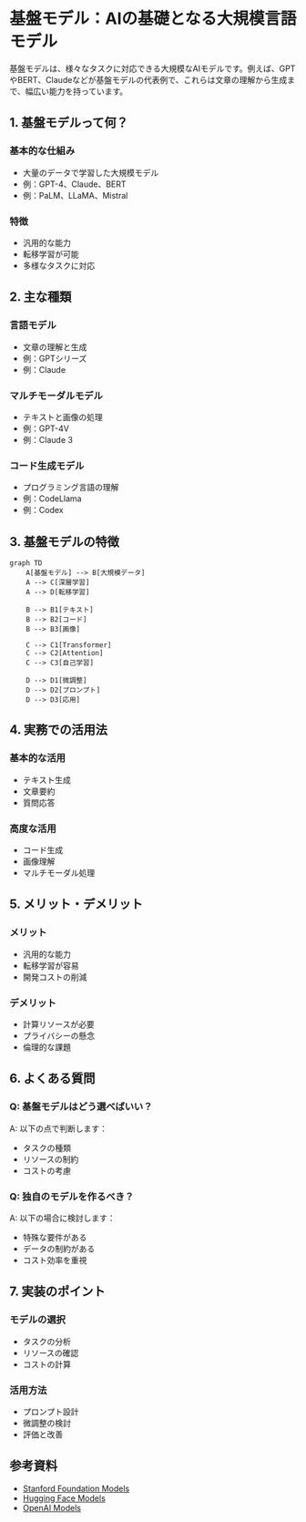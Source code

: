# 基盤モデル：AIの基礎となる大規模言語モデル

基盤モデルは、様々なタスクに対応できる大規模なAIモデルです。例えば、GPTやBERT、Claudeなどが基盤モデルの代表例で、これらは文章の理解から生成まで、幅広い能力を持っています。

## 1. 基盤モデルって何？

### 基本的な仕組み
- 大量のデータで学習した大規模モデル
- 例：GPT-4、Claude、BERT
- 例：PaLM、LLaMA、Mistral

### 特徴
- 汎用的な能力
- 転移学習が可能
- 多様なタスクに対応

## 2. 主な種類

### 言語モデル
- 文章の理解と生成
- 例：GPTシリーズ
- 例：Claude

### マルチモーダルモデル
- テキストと画像の処理
- 例：GPT-4V
- 例：Claude 3

### コード生成モデル
- プログラミング言語の理解
- 例：CodeLlama
- 例：Codex

## 3. 基盤モデルの特徴

```mermaid
graph TD
    A[基盤モデル] --> B[大規模データ]
    A --> C[深層学習]
    A --> D[転移学習]
    
    B --> B1[テキスト]
    B --> B2[コード]
    B --> B3[画像]
    
    C --> C1[Transformer]
    C --> C2[Attention]
    C --> C3[自己学習]
    
    D --> D1[微調整]
    D --> D2[プロンプト]
    D --> D3[応用]
```

## 4. 実務での活用法

### 基本的な活用
- テキスト生成
- 文章要約
- 質問応答

### 高度な活用
- コード生成
- 画像理解
- マルチモーダル処理

## 5. メリット・デメリット

### メリット
- 汎用的な能力
- 転移学習が容易
- 開発コストの削減

### デメリット
- 計算リソースが必要
- プライバシーの懸念
- 倫理的な課題

## 6. よくある質問

### Q: 基盤モデルはどう選べばいい？
A: 以下の点で判断します：
- タスクの種類
- リソースの制約
- コストの考慮

### Q: 独自のモデルを作るべき？
A: 以下の場合に検討します：
- 特殊な要件がある
- データの制約がある
- コスト効率を重視

## 7. 実装のポイント

### モデルの選択
- タスクの分析
- リソースの確認
- コストの計算

### 活用方法
- プロンプト設計
- 微調整の検討
- 評価と改善

## 参考資料

- [Stanford Foundation Models](https://crfm.stanford.edu/)
- [Hugging Face Models](https://huggingface.co/models)
- [OpenAI Models](https://platform.openai.com/docs/models) 
